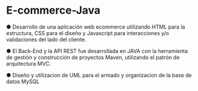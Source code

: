 # E-commerce-Java
● Desarrollo de una aplicación web ecommerce utilizando HTML para la estructura, CSS para el
diseño y Javascript para interacciones y/o validaciones del lado del cliente.

● El Back-End y la API REST fue desarrollada en JAVA con la herramienta de gestión y construcción de
proyectos Maven, utilizando el patrón de arquitectura MVC.

● Diseño y utilizacion de UML para el armado y organizacion de la base de datos MySQL

